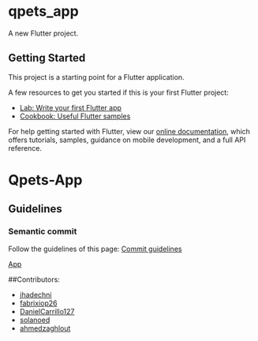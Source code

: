 # qpets_app

A new Flutter project.

## Getting Started

This project is a starting point for a Flutter application.

A few resources to get you started if this is your first Flutter project:

- [Lab: Write your first Flutter app](https://flutter.dev/docs/get-started/codelab)
- [Cookbook: Useful Flutter samples](https://flutter.dev/docs/cookbook)

For help getting started with Flutter, view our
[online documentation](https://flutter.dev/docs), which offers tutorials,
samples, guidance on mobile development, and a full API reference.
# Qpets-App

## Guidelines

### Semantic commit

Follow the guidelines of this page: [Commit guidelines](https://gist.github.com/joshbuchea/6f47e86d2510bce28f8e7f42ae84c716)

[App](https://youtu.be/uQ8ZnTUcQmU)

##Contributors:

- [jhadechni](https://github.com/jhadechni)
- [fabrixiop26](https://github.com/fabrixiop26)
- [DanielCarrillo127 ](https://github.com/DanielCarrillo127 )
- [solanoed](https://github.com/solanoed)
- [ahmedzaghlout](https://github.com/ahmedzaghlout)
